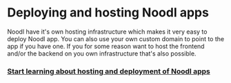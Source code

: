 # Deploying and hosting Noodl apps

Noodl have it's own hosting infrastructure which makes it very easy to deploy Noodl app. You can also use your own custom domain to point to the app if you have one.
If you for some reason want to host the frontend and/or the backend on you own infrastructure that's also possible.

### [Start learning about hosting and deployment of Noodl apps](/guides/deploy-noodl-apps/deploy-noodl-dot-app.md)